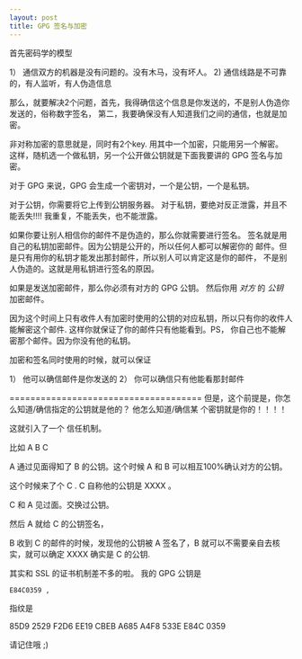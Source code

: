 ```yaml
---
layout: post
title: GPG 签名与加密
---
```


首先密码学的模型 
 
1） 通信双方的机器是没有问题的。没有木马，没有坏人。 
2) 通信线路是不可靠的，有人监听，有人伪造信息 
 
那么，就要解决2个问题，首先，我得确信这个信息是你发送的，不是别人伪造你 
发送的，俗称数字签名， 第二，我要确保没有人知道我们之间的通信，也就是加密。 
 
非对称加密的意思就是，同时有2个key. 用其中一个加密，只能用另一个解密。 
这样，随机选一个做私钥，另一个公开做公钥就是下面我要讲的 GPG 签名与加密。 
 
对于 GPG 来说，GPG 会生成一个密钥对，一个是公钥，一个是私钥。 
 
对于公钥，你需要将它上传到公钥服务器。 
对于私钥，要绝对反正泄露，并且不能丢失!!!! 我重复，不能丢失，也不能泄露。 
 
如果你要让别人相信你的邮件不是伪造的，那么你就需要进行签名。 
签名就是用自己的私钥加密邮件。因为公钥是公开的，所以任何人都可以解密你的 
邮件。但是只有用你的私钥才能发出那封邮件，所以别人可以肯定这是你的邮件， 
不是别人伪造的。这就是用私钥进行签名的原因。 
 
如果是发送加密邮件，那么你必须有对方的 GPG 公钥。 
然后你用 *对方* 的 *公钥* 加密邮件。 
 
因为这个时间上只有收件人有加密时使用的公钥的对应私钥，所以只有你的收件人 
能解密这个邮件. 这样你就保证了你的邮件只有他能看到。PS， 你自己也不能解 
密那个邮件。因为你没有他的私钥。 
 
加密和签名同时使用的时候，就可以保证 
 
1） 他可以确信邮件是你发送的 
2） 你可以确信只有他能看那封邮件 
 
===================================== 
但是，这个前提是，你怎么知道/确信指定的公钥就是他的？ 他怎么知道/确信某 
个密钥就是你的！！！！ 
 
这就引入了一个 信任机制。 
 
比如 A B C 
 
A 通过见面得知了 B 的公钥。这个时候 A 和 B 可以相互100%确认对方的公钥。 
 
这个时候来了个 C . C 自称他的公钥是 XXXX 。 
 
C 和 A 见过面。交换过公钥。 
 
然后 A 就给 C 的公钥签名， 
 
B 收到 C 的邮件的时候，发现他的公钥被 A 签名了，B 就可以不需要亲自去核 
实，就可以确定 XXXX 确实是 C 的公钥. 
 
其实和 SSL 的证书机制差不多的啦。 
我的 GPG 公钥是

    E84C0359 , 

指纹是 

  85D9 2529 F2D6 EE19 CBEB A685 A4F8 533E E84C 0359 

请记住哦 ;)
